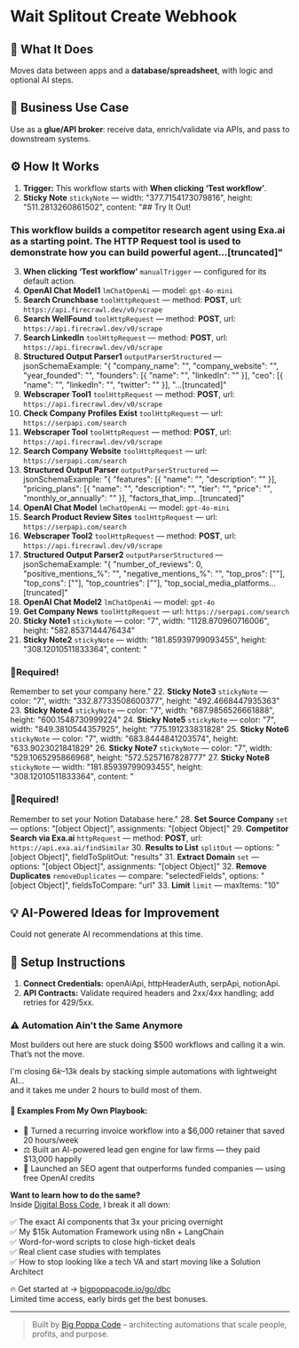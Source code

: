 # Wait Splitout Create Webhook
## 🚀 What It Does
Moves data between apps and a **database/spreadsheet**, with logic and optional AI steps.

## 💼 Business Use Case
Use as a **glue/API broker**: receive data, enrich/validate via APIs, and pass to downstream systems.

## ⚙️ How It Works
1. **Trigger:** This workflow starts with **When clicking ‘Test workflow’**.
2. **Sticky Note** `stickyNote` — width: "377.7154173079816", height: "511.2813260861502", content: "## Try It Out!

### This workflow builds a competitor research agent using Exa.ai as a starting point. The HTTP Request tool is used to demonstrate how you can build powerful agent…[truncated]"
3. **When clicking ‘Test workflow’** `manualTrigger` — configured for its default action.
4. **OpenAI Chat Model1** `lmChatOpenAi` — model: `gpt-4o-mini`
5. **Search Crunchbase** `toolHttpRequest` — method: **POST**, url: `https://api.firecrawl.dev/v0/scrape`
6. **Search WellFound** `toolHttpRequest` — method: **POST**, url: `https://api.firecrawl.dev/v0/scrape`
7. **Search LinkedIn** `toolHttpRequest` — method: **POST**, url: `https://api.firecrawl.dev/v0/scrape`
8. **Structured Output Parser1** `outputParserStructured` — jsonSchemaExample: "{
  "company_name": "",
  "company_website": "",
  "year_founded": "",
  "founders": [{ "name": "", "linkedIn": "" }],
  "ceo": [{ "name": "", "linkedIn": "", "twitter": "" }],
  "…[truncated]"
9. **Webscraper Tool1** `toolHttpRequest` — method: **POST**, url: `https://api.firecrawl.dev/v0/scrape`
10. **Check Company Profiles Exist** `toolHttpRequest` — url: `https://serpapi.com/search`
11. **Webscraper Tool** `toolHttpRequest` — method: **POST**, url: `https://api.firecrawl.dev/v0/scrape`
12. **Search Company Website** `toolHttpRequest` — url: `https://serpapi.com/search`
13. **Structured Output Parser** `outputParserStructured` — jsonSchemaExample: "{
  "features": [{ "name": "", "description": "" }],
  "pricing_plans": [{ "name": "", "description": "", "tier": "", "price": "", "monthly_or_annually": "" }],
  "factors_that_imp…[truncated]"
14. **OpenAI Chat Model** `lmChatOpenAi` — model: `gpt-4o-mini`
15. **Search Product Review Sites** `toolHttpRequest` — url: `https://serpapi.com/search`
16. **Webscraper Tool2** `toolHttpRequest` — method: **POST**, url: `https://api.firecrawl.dev/v0/scrape`
17. **Structured Output Parser2** `outputParserStructured` — jsonSchemaExample: "{
  "number_of_reviews": 0,
  "positive_mentions_%": "",
  "negative_mentions_%": "",
  "top_pros": [""],
  "top_cons": [""],
  "top_countries": [""],
  "top_social_media_platforms…[truncated]"
18. **OpenAI Chat Model2** `lmChatOpenAi` — model: `gpt-4o`
19. **Get Company News** `toolHttpRequest` — url: `https://serpapi.com/search`
20. **Sticky Note1** `stickyNote` — color: "7", width: "1128.870960716006", height: "582.8537144476434"
21. **Sticky Note2** `stickyNote` — width: "181.85939799093455", height: "308.12010511833364", content: "














### 🚨Required!
Remember to set your company here."
22. **Sticky Note3** `stickyNote` — color: "7", width: "332.87733508600377", height: "492.4668447935363"
23. **Sticky Note4** `stickyNote` — color: "7", width: "687.9856526661888", height: "600.1548730999224"
24. **Sticky Note5** `stickyNote` — color: "7", width: "849.3810544357925", height: "775.191233831828"
25. **Sticky Note6** `stickyNote` — color: "7", width: "683.8444841203574", height: "633.9023021841829"
26. **Sticky Note7** `stickyNote` — color: "7", width: "529.1065295866968", height: "572.5257167828777"
27. **Sticky Note8** `stickyNote` — width: "181.85939799093455", height: "308.12010511833364", content: "














### 🚨Required!
Remember to set your Notion Database here."
28. **Set Source Company** `set` — options: "[object Object]", assignments: "[object Object]"
29. **Competitor Search via Exa.ai** `httpRequest` — method: **POST**, url: `https://api.exa.ai/findSimilar`
30. **Results to List** `splitOut` — options: "[object Object]", fieldToSplitOut: "results"
31. **Extract Domain** `set` — options: "[object Object]", assignments: "[object Object]"
32. **Remove Duplicates** `removeDuplicates` — compare: "selectedFields", options: "[object Object]", fieldsToCompare: "url"
33. **Limit** `limit` — maxItems: "10"

## 💡 AI-Powered Ideas for Improvement
Could not generate AI recommendations at this time.

## 🔧 Setup Instructions
1. **Connect Credentials:** openAiApi, httpHeaderAuth, serpApi, notionApi.
2. **API Contracts:** Validate required headers and 2xx/4xx handling; add retries for 429/5xx.

### ⚠️ Automation Ain’t the Same Anymore

Most builders out here are stuck doing $500 workflows and calling it a win.  
That’s not the move.  

I'm closing $6k–$13k deals by stacking simple automations with lightweight AI...  
and it takes me under 2 hours to build most of them.

#### 🧠 Examples From My Own Playbook:
- 🔁 Turned a recurring invoice workflow into a $6,000 retainer that saved 20 hours/week  
- ⚖️ Built an AI-powered lead gen engine for law firms — they paid $13,000 happily  
- 🚀 Launched an SEO agent that outperforms funded companies — using free OpenAI credits  

**Want to learn how to do the same?**  
Inside [Digital Boss Code](https://bigpoppacode.io/go/dbc), I break it all down:

✅ The exact AI components that 3x your pricing overnight  
✅ My $15k Automation Framework using n8n + LangChain  
✅ Word-for-word scripts to close high-ticket deals  
✅ Real client case studies with templates  
✅ How to stop looking like a tech VA and start moving like a Solution Architect  

🔥 Get started at → [bigpoppacode.io/go/dbc](https://bigpoppacode.io/go/dbc)  
Limited time access, early birds get the best bonuses.

---
> Built by [Big Poppa Code](https://bigpoppacode.io) – architecting automations that scale people, profits, and purpose.
